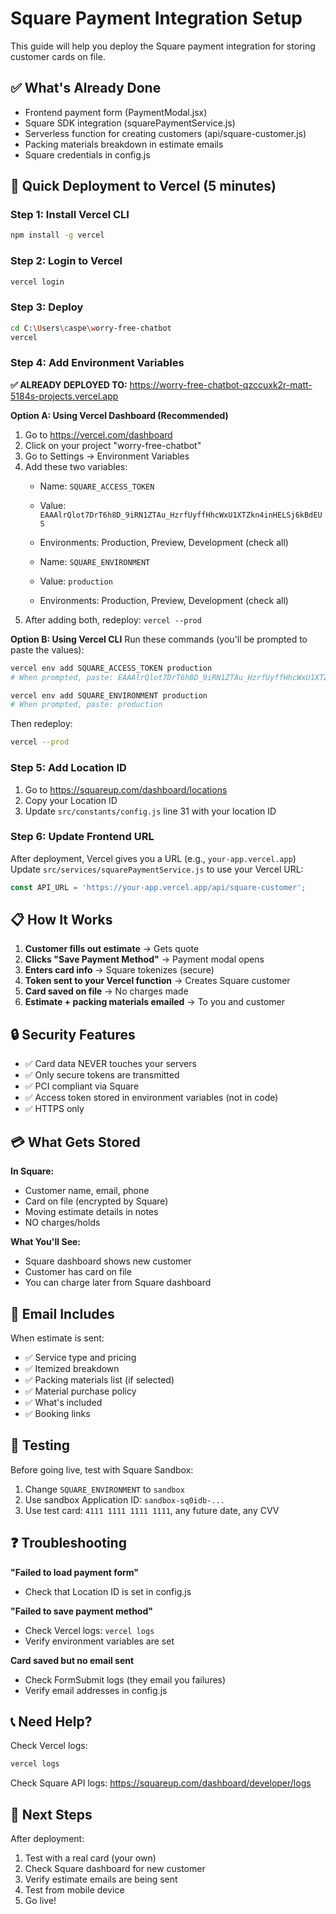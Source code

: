 # Square Payment Integration Setup

This guide will help you deploy the Square payment integration for storing customer cards on file.

## ✅ What's Already Done

- Frontend payment form (PaymentModal.jsx)
- Square SDK integration (squarePaymentService.js)
- Serverless function for creating customers (api/square-customer.js)
- Packing materials breakdown in estimate emails
- Square credentials in config.js

## 🚀 Quick Deployment to Vercel (5 minutes)

### Step 1: Install Vercel CLI
```bash
npm install -g vercel
```

### Step 2: Login to Vercel
```bash
vercel login
```

### Step 3: Deploy
```bash
cd C:\Users\caspe\worry-free-chatbot
vercel
```

### Step 4: Add Environment Variables

**✅ ALREADY DEPLOYED TO:** https://worry-free-chatbot-qzccuxk2r-matt-5184s-projects.vercel.app

**Option A: Using Vercel Dashboard (Recommended)**
1. Go to https://vercel.com/dashboard
2. Click on your project "worry-free-chatbot"
3. Go to Settings → Environment Variables
4. Add these two variables:
   - Name: `SQUARE_ACCESS_TOKEN`
   - Value: `EAAAlrQlot7DrT6h8D_9iRN1ZTAu_HzrfUyffHhcWxU1XTZkn4inHELSj6kBdEUS`
   - Environments: Production, Preview, Development (check all)

   - Name: `SQUARE_ENVIRONMENT`
   - Value: `production`
   - Environments: Production, Preview, Development (check all)
5. After adding both, redeploy: `vercel --prod`

**Option B: Using Vercel CLI**
Run these commands (you'll be prompted to paste the values):
```bash
vercel env add SQUARE_ACCESS_TOKEN production
# When prompted, paste: EAAAlrQlot7DrT6h8D_9iRN1ZTAu_HzrfUyffHhcWxU1XTZkn4inHELSj6kBdEUS

vercel env add SQUARE_ENVIRONMENT production
# When prompted, paste: production
```

Then redeploy:
```bash
vercel --prod
```

### Step 5: Add Location ID
1. Go to https://squareup.com/dashboard/locations
2. Copy your Location ID
3. Update `src/constants/config.js` line 31 with your location ID

### Step 6: Update Frontend URL
After deployment, Vercel gives you a URL (e.g., `your-app.vercel.app`)
Update `src/services/squarePaymentService.js` to use your Vercel URL:
```javascript
const API_URL = 'https://your-app.vercel.app/api/square-customer';
```

## 📋 How It Works

1. **Customer fills out estimate** → Gets quote
2. **Clicks "Save Payment Method"** → Payment modal opens
3. **Enters card info** → Square tokenizes (secure)
4. **Token sent to your Vercel function** → Creates Square customer
5. **Card saved on file** → No charges made
6. **Estimate + packing materials emailed** → To you and customer

## 🔒 Security Features

- ✅ Card data NEVER touches your servers
- ✅ Only secure tokens are transmitted
- ✅ PCI compliant via Square
- ✅ Access token stored in environment variables (not in code)
- ✅ HTTPS only

## 💳 What Gets Stored

**In Square:**
- Customer name, email, phone
- Card on file (encrypted by Square)
- Moving estimate details in notes
- NO charges/holds

**What You'll See:**
- Square dashboard shows new customer
- Customer has card on file
- You can charge later from Square dashboard

## 📧 Email Includes

When estimate is sent:
- ✅ Service type and pricing
- ✅ Itemized breakdown
- ✅ Packing materials list (if selected)
- ✅ Material purchase policy
- ✅ What's included
- ✅ Booking links

## 🧪 Testing

Before going live, test with Square Sandbox:
1. Change `SQUARE_ENVIRONMENT` to `sandbox`
2. Use sandbox Application ID: `sandbox-sq0idb-...`
3. Use test card: `4111 1111 1111 1111`, any future date, any CVV

## ❓ Troubleshooting

**"Failed to load payment form"**
- Check that Location ID is set in config.js

**"Failed to save payment method"**
- Check Vercel logs: `vercel logs`
- Verify environment variables are set

**Card saved but no email sent**
- Check FormSubmit logs (they email you failures)
- Verify email addresses in config.js

## 📞 Need Help?

Check Vercel logs:
```bash
vercel logs
```

Check Square API logs:
https://squareup.com/dashboard/developer/logs

## 🎯 Next Steps

After deployment:
1. Test with a real card (your own)
2. Check Square dashboard for new customer
3. Verify estimate emails are being sent
4. Test from mobile device
5. Go live!
